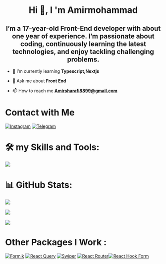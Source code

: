 <h1 align="center">Hi 👋, I 'm Amirmohammad</h1>
<h2 align="center">  I’m a 17-year-old Front-End developer with about one year of experience. I’m passionate about coding, continuously learning the latest technologies, and enjoy tackling challenging problems. </h2>

- 🌱 I’m currently learning **Typescript,Nextjs**

- 💬 Ask me about **Front End**

- 📫 How to reach me **Amirsharafi8899@gmail.com**

<h1 align="left">Contact with Me</h1>
  <p>
    <a href="https://instagram.com/amirsh_40" rel="nofollow"><img src="https://camo.githubusercontent.com/94b50d6a71e67a79d85b051d8af86ad7cc541a7304e6db4825430830e9a43383/68747470733a2f2f696d672e736869656c64732e696f2f62616467652f496e7374616772616d2d2532334534343035462e7376673f7374796c653d666f722d7468652d6261646765266c6f676f3d496e7374616772616d266c6f676f436f6c6f723d7768697465" alt="Instagram" data-canonical-src="https://img.shields.io/badge/Instagram-%23E4405F.svg?style=for-the-badge&amp;logo=Instagram&amp;logoColor=white" style="max-width: 100%;"></a>
    <a href="https://t.me/Amir-sharafi-86" rel="nofollow"><img src="https://camo.githubusercontent.com/8f41682a178e57a174d0c6042e9cdb842c6329b24c34b2bf4206c25e933073a9/68747470733a2f2f696d672e736869656c64732e696f2f62616467652f54656c656772616d2d3243413545303f7374796c653d666f722d7468652d6261646765266c6f676f3d74656c656772616d266c6f676f436f6c6f723d7768697465" alt="Telegram" data-canonical-src="https://img.shields.io/badge/Telegram-2CA5E0?style=for-the-badge&amp;logo=telegram&amp;logoColor=white" style="max-width: 100%;"></a>
  </p>
</p>

<h1 align="left">🛠️ my Skills and Tools:</h1>
<div>
  <img src="https://skillicons.dev/icons?i=html,css,js,tailwind,bootstrap,git,github,postman,figma,npm,vite,react,nextjs,typescript">

# 📊 GitHub Stats:
![](https://github-readme-stats.vercel.app/api?username=Amir-Sharafi-86&theme=dark&hide_border=false&include_all_commits=false&count_private=false)<br/> <br/>
![](https://github-readme-streak-stats.herokuapp.com/?user=Amir-Sharafi-86&theme=dark&hide_border=false)<br/> <br/>
![](https://github-readme-stats.vercel.app/api/top-langs/?username=Amir-Sharafi-86&theme=dark&hide_border=false&include_all_commits=false&count_private=false&layout=compact)
<h1 align="left">Other Packages I Work :</h1>
<p dir="auto"><a target="_blank" rel="noopener noreferrer nofollow" href="https://camo.githubusercontent.com/49aa5129659922e62d38fe293272d4e709b4d5c17d7dd9b748a1f607121b49c9/68747470733a2f2f696d672e736869656c64732e696f2f62616467652f666f726d696b2d2532333030383143422e7376673f7374796c653d666f722d7468652d6261646765266c6f676f3d666f726d696b266c6f676f436f6c6f723d7768697465"><img src="https://camo.githubusercontent.com/49aa5129659922e62d38fe293272d4e709b4d5c17d7dd9b748a1f607121b49c9/68747470733a2f2f696d672e736869656c64732e696f2f62616467652f666f726d696b2d2532333030383143422e7376673f7374796c653d666f722d7468652d6261646765266c6f676f3d666f726d696b266c6f676f436f6c6f723d7768697465" alt="Formik" data-canonical-src="https://img.shields.io/badge/formik-%230081CB.svg?style=for-the-badge&amp;logo=formik&amp;logoColor=white" style="max-width: 100%;"></a>
<a target="_blank" rel="noopener noreferrer nofollow" href="https://camo.githubusercontent.com/f538d9a749f7c49325cb8264739fecac0280f8ff1375937e7095737ef97d9048/68747470733a2f2f696d672e736869656c64732e696f2f62616467652f2d526561637425323051756572792d4646343135343f7374796c653d666f722d7468652d6261646765266c6f676f3d72656163742532307175657279266c6f676f436f6c6f723d7768697465"><img src="https://camo.githubusercontent.com/f538d9a749f7c49325cb8264739fecac0280f8ff1375937e7095737ef97d9048/68747470733a2f2f696d672e736869656c64732e696f2f62616467652f2d526561637425323051756572792d4646343135343f7374796c653d666f722d7468652d6261646765266c6f676f3d72656163742532307175657279266c6f676f436f6c6f723d7768697465" alt="React Query" data-canonical-src="https://img.shields.io/badge/-React%20Query-FF4154?style=for-the-badge&amp;logo=react%20query&amp;logoColor=white" style="max-width: 100%;"></a>
<a target="_blank" rel="noopener noreferrer nofollow" href="https://camo.githubusercontent.com/42c90b14795c64b49d68ed525bfbc22455868fd2af5d0b64cb490c9e63712bfd/68747470733a2f2f696d672e736869656c64732e696f2f62616467652f7377697065722d33326632662e7376673f7374796c653d666f722d7468652d6261646765266c6f676f3d737769706572266c6f676f436f6c6f723d776869746526636f6c6f723d626c7565"><img src="https://camo.githubusercontent.com/42c90b14795c64b49d68ed525bfbc22455868fd2af5d0b64cb490c9e63712bfd/68747470733a2f2f696d672e736869656c64732e696f2f62616467652f7377697065722d33326632662e7376673f7374796c653d666f722d7468652d6261646765266c6f676f3d737769706572266c6f676f436f6c6f723d776869746526636f6c6f723d626c7565" alt="Swiper" data-canonical-src="https://img.shields.io/badge/swiper-32f2f.svg?style=for-the-badge&amp;logo=swiper&amp;logoColor=white&amp;color=blue" style="max-width: 100%;"></a>
<a target="_blank" rel="noopener noreferrer nofollow" href="https://camo.githubusercontent.com/dd103c0cc8c122b18d91f9e52ae980cf37dce390ed09d1ec1ba2637f5cd2c367/68747470733a2f2f696d672e736869656c64732e696f2f62616467652f7265616374726f757465722d2532334533344632362e7376673f7374796c653d666f722d7468652d6261646765266c6f676f3d7265616374726f75746572266c6f676f436f6c6f723d7768697465"><img src="https://camo.githubusercontent.com/dd103c0cc8c122b18d91f9e52ae980cf37dce390ed09d1ec1ba2637f5cd2c367/68747470733a2f2f696d672e736869656c64732e696f2f62616467652f7265616374726f757465722d2532334533344632362e7376673f7374796c653d666f722d7468652d6261646765266c6f676f3d7265616374726f75746572266c6f676f436f6c6f723d7768697465" alt="React Router" data-canonical-src="https://img.shields.io/badge/reactrouter-%23E34F26.svg?style=for-the-badge&amp;logo=reactrouter&amp;logoColor=white" style="max-width: 100%;"></a><a target="_blank" rel="noopener noreferrer nofollow" href="https://camo.githubusercontent.com/cf57bdae6cd284d883710828917fd9f7e1220ef4710ed19b2e9ae2163bb339f4/68747470733a2f2f696d672e736869656c64732e696f2f62616467652f5265616374253230486f6f6b253230466f726d2d2532334543353939302e7376673f7374796c653d666f722d7468652d6261646765266c6f676f3d7265616374686f6f6b666f726d266c6f676f436f6c6f723d7768697465"><img src="https://camo.githubusercontent.com/cf57bdae6cd284d883710828917fd9f7e1220ef4710ed19b2e9ae2163bb339f4/68747470733a2f2f696d672e736869656c64732e696f2f62616467652f5265616374253230486f6f6b253230466f726d2d2532334543353939302e7376673f7374796c653d666f722d7468652d6261646765266c6f676f3d7265616374686f6f6b666f726d266c6f676f436f6c6f723d7768697465" alt="React Hook Form" data-canonical-src="https://img.shields.io/badge/React%20Hook%20Form-%23EC5990.svg?style=for-the-badge&amp;logo=reacthookform&amp;logoColor=white" style="max-width: 100%;"></a>
